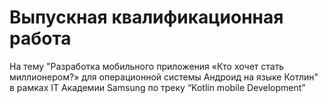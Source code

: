 # Выпускная квалификационная работа
На тему "Разработка мобильного приложения «Кто хочет стать миллионером?» для операционной системы Андроид на языке Котлин" в рамках IT Академии Samsung по треку “Kotlin mobile Development”
